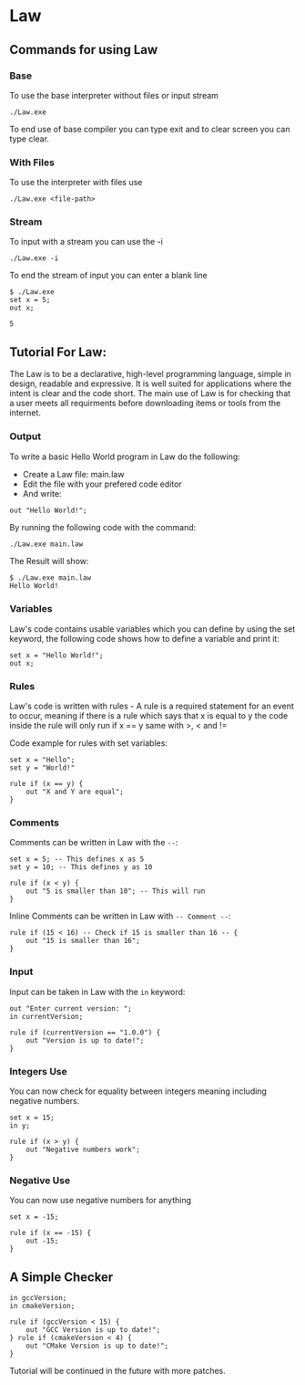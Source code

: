 # Law

## Commands for using Law

### Base
To use the base interpreter without files or input stream
```law
./Law.exe
```
To end use of base compiler you can type exit and to clear screen you can type clear.

### With Files
To use the interpreter with files use
```law
./Law.exe <file-path>
```

### Stream
To input with a stream you can use the -i
```law
./Law.exe -i
```
To end the stream of input you can enter a blank line
```law
$ ./Law.exe
set x = 5;
out x;

5
```

## Tutorial For Law:
The Law is to be a declarative, high-level programming language, simple in design, readable and expressive. It is well suited for applications where the intent is clear and the code short. The main use of Law is for checking that a user meets all requirments before downloading items or tools from the internet. 

### Output
To write a basic Hello World program in Law do the following:
- Create a Law file: main.law
- Edit the file with your prefered code editor
- And write:
```law
out "Hello World!";
```
By running the following code with the command:
```bash
./Law.exe main.law
```
The Result will show:
```
$ ./Law.exe main.law
Hello World!

```
### Variables
Law's code contains usable variables which you can define by using the set keyword, the following code shows how to define a variable and print it:
```law
set x = "Hello World!";
out x;
```

### Rules
Law's code is written with rules - A rule is a required statement for an event to occur, meaning if there is a rule which says that x is equal to y the code inside the rule will only run if x == y same with >, < and !=

Code example for rules with set variables:
```law
set x = "Hello";
set y = "World!"

rule if (x == y) {
    out "X and Y are equal";
}
```

### Comments
Comments can be written in Law with the `--`:
```law
set x = 5; -- This defines x as 5
set y = 10; -- This defines y as 10

rule if (x < y) {
    out "5 is smaller than 10"; -- This will run
}
```
Inline Comments can be written in Law with `-- Comment --`:
```law
rule if (15 < 16) -- Check if 15 is smaller than 16 -- {
    out "15 is smaller than 16";
}
```

### Input
Input can be taken in Law with the `in` keyword:
```law
out "Enter current version: ";
in currentVersion;

rule if (currentVersion == "1.0.0") {
    out "Version is up to date!";
}
```

### Integers Use

You can now check for equality between integers meaning including negative numbers.
```law
set x = 15;
in y;

rule if (x > y) {
    out "Negative numbers work";
}
```

### Negative Use

You can now use negative numbers for anything
```law
set x = -15;

rule if (x == -15) {
    out -15;
}
```

## A Simple Checker
```law
in gccVersion;
in cmakeVersion;

rule if (gccVersion < 15) {
    out "GCC Version is up to date!";
} rule if (cmakeVersion < 4) {
    out "CMake Version is up to date!";
}
```

Tutorial will be continued in the future with more patches.
